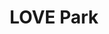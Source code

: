 ---
pid: llp384
title: LOVE Park
location_transcription: 
coordinates: "[-75.165800581842, 39.954190964638]"
zipcode: 
gen_neighborhood: 
neighborhood: 
outside_phl: 
age: '10'
age_range: 6-13
instagram: 
image_file_name: llp_384.jpg
proposal_transcription: Love Park
topic: Love
topic_summary: 0, 0
type: Sculpture Statue
keywords_other: Love park
credit: Kamiyyah Horton-Johnson
image_labels: 
twitter: 
facebook: 
permalink: "/monuments/llp384/"
layout: item-page
---